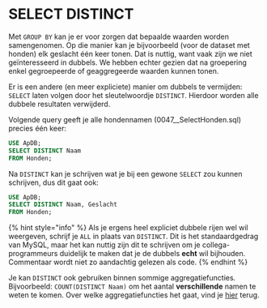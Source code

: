 # SELECT DISTINCT

Met `GROUP BY` kan je er voor zorgen dat bepaalde waarden worden samengenomen. Op die manier kan je bijvoorbeeld \(voor de dataset met honden\) elk geslacht één keer tonen. Dat is nuttig, want vaak zijn we niet geïnteresseerd in dubbels. We hebben echter gezien dat na groepering enkel gegroepeerde of geaggregeerde waarden kunnen tonen.

Er is een andere \(en meer expliciete\) manier om dubbels te vermijden: `SELECT` laten volgen door het sleutelwoordje `DISTINCT`. Hierdoor worden alle dubbele resultaten verwijderd.

Volgende query geeft je alle hondennamen \(0047\_\_SelectHonden.sql\) precies één keer:

```sql
USE ApDB;
SELECT DISTINCT Naam
FROM Honden;
```

Na `DISTINCT` kan je schrijven wat je bij een gewone `SELECT` zou kunnen schrijven, dus dit gaat ook:

```sql
USE ApDB;
SELECT DISTINCT Naam, Geslacht
FROM Honden;
```

{% hint style="info" %}
Als je ergens heel expliciet dubbele rijen wel wil weergeven, schrijf je `ALL` in plaats van `DISTINCT`. Dit is het standaardgedrag van MySQL, maar het kan nuttig zijn dit te schrijven om je collega-programmeurs duidelijk te maken dat je de dubbels **echt** wil bijhouden. Commentaar wordt niet zo aandachtig gelezen als code.
{% endhint %}

Je kan `DISTINCT` ook gebruiken binnen sommige aggregatiefuncties. Bijvoorbeeld: `COUNT(DISTINCT Naam)` om het aantal **verschillende** namen te weten te komen. Over welke aggregatiefuncties het gaat, vind je [hier](https://dev.mysql.com/doc/refman/8.0/en/aggregate-functions.html) terug.

